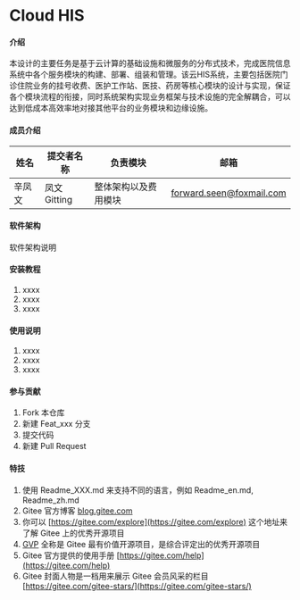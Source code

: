 # Cloud HIS

#### 介绍
本设计的主要任务是基于云计算的基础设施和微服务的分布式技术，完成医院信息系统中各个服务模块的构建、部署、组装和管理。该云HIS系统，主要包括医院门诊住院业务的挂号收费、医护工作站、医技、药房等核心模块的设计与实现，保证各个模块流程的衔接，同时系统架构实现业务框架与技术设施的完全解耦合，可以达到低成本高效率地对接其他平台的业务模块和边缘设施。


#### 成员介绍
| 姓名 |提交者名称  |负责模块  | 邮箱  |
|--|--|--|--|
|  辛凤文| 凤文Gitting | 整体架构以及费用模块 |  forward.seen@foxmail.com |


#### 软件架构

软件架构说明


#### 安装教程

1.  xxxx
2.  xxxx
3.  xxxx

#### 使用说明

1.  xxxx
2.  xxxx
3.  xxxx

#### 参与贡献

1.  Fork 本仓库
2.  新建 Feat_xxx 分支
3.  提交代码
4.  新建 Pull Request


#### 特技

1.  使用 Readme\_XXX.md 来支持不同的语言，例如 Readme\_en.md, Readme\_zh.md
2.  Gitee 官方博客 [blog.gitee.com](https://blog.gitee.com)
3.  你可以 [https://gitee.com/explore](https://gitee.com/explore) 这个地址来了解 Gitee 上的优秀开源项目
4.  [GVP](https://gitee.com/gvp) 全称是 Gitee 最有价值开源项目，是综合评定出的优秀开源项目
5.  Gitee 官方提供的使用手册 [https://gitee.com/help](https://gitee.com/help)
6.  Gitee 封面人物是一档用来展示 Gitee 会员风采的栏目 [https://gitee.com/gitee-stars/](https://gitee.com/gitee-stars/)
